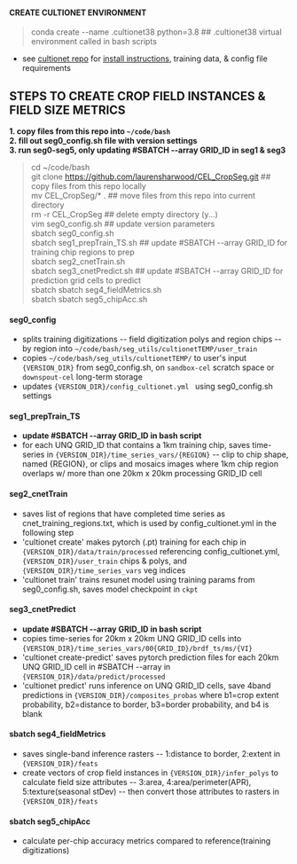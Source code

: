 #### CREATE CULTIONET ENVIRONMENT  
> conda create --name .cultionet38 python=3.8  ## .cultionet38 virtual environment called in bash scripts    
* see [cultionet repo](https://github.com/jgrss/cultionet) for [install instructions](https://github.com/jgrss/cultionet?tab=readme-ov-file#installation), training data, & config file requirements     

## STEPS TO CREATE CROP FIELD INSTANCES & FIELD SIZE METRICS  
<b>1. copy files from this repo into ```~/code/bash```   
2. fill out seg0_config.sh file with version settings   
3. run seg0-seg5, only updating #SBATCH --array GRID_ID in seg1 & seg3   
</b> 

> cd ~/code/bash   
> git clone https://github.com/laurensharwood/CEL_CropSeg.git ## copy files from this repo locally      
> mv CEL_CropSeg/* . ## move files from this repo into current directory      
> rm -r CEL_CropSeg ## delete empty directory (y...)       
> vim seg0_config.sh ## update version parameters      
> sbatch seg0_config.sh  
> sbatch seg1_prepTrain_TS.sh ## update #SBATCH --array GRID_ID for training chip regions to prep     
> sbatch seg2_cnetTrain.sh   
> sbatch seg3_cnetPredict.sh ## update #SBATCH --array GRID_ID for prediction grid cells to predict    
> sbatch sbatch seg4_fieldMetrics.sh  
> sbatch sbatch seg5_chipAcc.sh   

 
   
#### <b>seg0_config</b>     
* splits training digitizations -- field digitization polys and region chips --  by region into ```~/code/bash/seg_utils/cultionetTEMP/user_train```   
* copies ```~/code/bash/seg_utils/cultionetTEMP/``` to user's input ```{VERSION_DIR}``` from seg0_config.sh, on ```sandbox-cel``` scratch space or ```downspout-cel``` long-term storage       
* updates  ```{VERSION_DIR}/config_cultionet.yml ``` using seg0_config.sh settings         

#### <b>seg1_prepTrain_TS</b>    
* <b>update #SBATCH --array GRID_ID in bash script</b>       
* for each UNQ GRID_ID that contains a 1km training chip, saves time-series in ```{VERSION_DIR}/time_series_vars/{REGION}``` -- clip to chip shape, named {REGION}, or clips and mosaics images where 1km chip region overlaps w/ more than one 20km x 20km processing GRID_ID cell        

#### <b>seg2_cnetTrain</b>    
* saves list of regions that have completed time series as cnet_training_regions.txt, which is used by config_cultionet.yml in the following step   
* 'cultionet create' makes pytorch (.pt) training for each chip in ```{VERSION_DIR}/data/train/processed``` referencing config_cultionet.yml, ```{VERSION_DIR}/user_train``` chips & polys, and ```{VERSION_DIR}/time_series_vars``` veg indices  
* 'cultionet train' trains resunet model using training params from seg0_config.sh, saves model checkpoint in  ```ckpt```   

#### <b>seg3_cnetPredict</b>     
* <b>update #SBATCH --array GRID_ID in bash script</b>        
* copies time-series for 20km x 20km UNQ GRID_ID cells into ```{VERSION_DIR}/time_series_vars/00{GRID_ID}/brdf_ts/ms/{VI}```       
* 'cultionet create-predict' saves pytorch prediction files for each 20km UNQ GRID_ID cell in #SBATCH --array in ```{VERSION_DIR}/data/predict/processed```   
* 'cultionet predict' runs inference on UNQ GRID_ID cells, save 4band predictions in ```{VERSION_DIR}/composites_probas``` where b1=crop extent probability, b2=distance to border, b3=border probability, and b4 is blank     

#### <b>sbatch seg4_fieldMetrics</b>    
* saves single-band inference rasters -- 1:distance to border, 2:extent in ```{VERSION_DIR}/feats```  
* create vectors of crop field instances in  ```{VERSION_DIR}/infer_polys``` to calculate field size attributes -- 3:area, 4:area/perimeter(APR), 5:texture(seasonal stDev) -- then convert those attributes to rasters in ```{VERSION_DIR}/feats``` 
  

#### <b>sbatch seg5_chipAcc</b>    
* calculate per-chip accuracy metrics compared to reference(training digitizations)       
